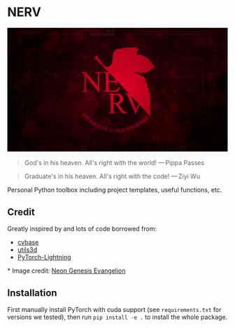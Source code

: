 # NERV

<p align="center"><img src="src/NERV.jpg" alt="NERV" width="800"/></p>

> God's in his heaven. All's right with the world!
> — Pippa Passes

> Graduate's in his heaven. All's right with the code!
> — Ziyi Wu

Personal Python toolbox including project templates, useful functions, etc.

## Credit

Greatly inspired by and lots of code borrowed from:

- [cvbase](https://github.com/hellock/cvbase)
- [utils3d](https://github.com/Steve-Tod/utils3d)
- [PyTorch-Lightning](https://github.com/PyTorchLightning/pytorch-lightning)

\* Image credit: [Neon Genesis Evangelion](https://en.wikipedia.org/wiki/Neon_Genesis_Evangelion)

## Installation

First manually install PyTorch with cuda support (see `requirements.txt` for versions we tested), then run `pip install -e .` to install the whole package.
